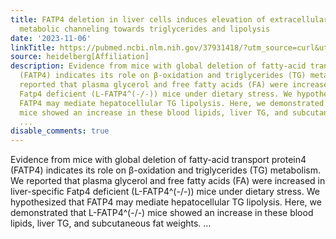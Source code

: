 ```yaml
---
title: FATP4 deletion in liver cells induces elevation of extracellular lipids via
  metabolic channeling towards triglycerides and lipolysis
date: '2023-11-06'
linkTitle: https://pubmed.ncbi.nlm.nih.gov/37931418/?utm_source=curl&utm_medium=rss&utm_campaign=pubmed-2&utm_content=1FakS-2QOkCT8HsMOQP1bCRQ4YzyumYOmxmF0moLsQ3dFB1E9V&fc=20220326224207&ff=20231107170719&v=2.17.9.post6+86293ac
source: heidelberg[Affiliation]
description: Evidence from mice with global deletion of fatty-acid transport protein4
  (FATP4) indicates its role on β-oxidation and triglycerides (TG) metabolism. We
  reported that plasma glycerol and free fatty acids (FA) were increased in liver-specific
  Fatp4 deficient (L-FATP4^(-/-)) mice under dietary stress. We hypothesized that
  FATP4 may mediate hepatocellular TG lipolysis. Here, we demonstrated that L-FATP4^(-/-)
  mice showed an increase in these blood lipids, liver TG, and subcutaneous fat weights.
  ...
disable_comments: true
---
```

Evidence from mice with global deletion of fatty-acid transport protein4 (FATP4) indicates its role on β-oxidation and triglycerides (TG) metabolism. We reported that plasma glycerol and free fatty acids (FA) were increased in liver-specific Fatp4 deficient (L-FATP4^(-/-)) mice under dietary stress. We hypothesized that FATP4 may mediate hepatocellular TG lipolysis. Here, we demonstrated that L-FATP4^(-/-) mice showed an increase in these blood lipids, liver TG, and subcutaneous fat weights. ...